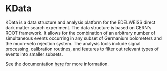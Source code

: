 # KData

KData is a data structure and analysis platform for the EDELWEISS direct dark matter search experiment. The data structure
is based on CERN's ROOT framework. It allows for the combination of an arbitrary number of simultaneous events occurring
in any subset of Germanium bolometers and the muon-veto rejection system. The analysis tools include signal processing,
calibration routines, and features to filter out relevant types of events into smaller subsets.

See the documentation [here](https://edwdev-ik.fzk.de/SVN_Repository_for_the_KIT_Dark_Matter_Group/KData.html)
for more information. 



